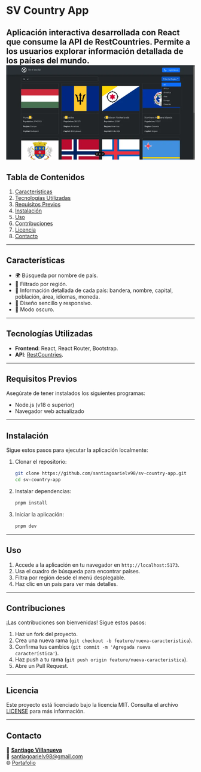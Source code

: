 # **SV Country App**

Aplicación interactiva desarrollada con React que consume la API de RestCountries. Permite a los usuarios explorar información detallada de los países del mundo.
![SV Country App](https://raw.githubusercontent.com/santiagoarielv98/sv-country-app/main/public/images/captura.webp)
---

## **Tabla de Contenidos**
1. [Características](#características)
2. [Tecnologías Utilizadas](#tecnologías-utilizadas)
3. [Requisitos Previos](#requisitos-previos)
4. [Instalación](#instalación)
5. [Uso](#uso)
6. [Contribuciones](#contribuciones)
7. [Licencia](#licencia)
8. [Contacto](#contacto)

---

## **Características**
- 🌍 Búsqueda por nombre de país.
- 📂 Filtrado por región.
- 📜 Información detallada de cada país: bandera, nombre, capital, población, área, idiomas, moneda.
- 🎨 Diseño sencillo y responsivo.
- 🌙 Modo oscuro.

---

## **Tecnologías Utilizadas**
- **Frontend**: React, React Router, Bootstrap.
- **API**: [RestCountries](https://restcountries.com/).

---

## **Requisitos Previos**
Asegúrate de tener instalados los siguientes programas:

- Node.js (v18 o superior)
- Navegador web actualizado

---

## **Instalación**
Sigue estos pasos para ejecutar la aplicación localmente:

1. Clonar el repositorio:  
   ```bash
   git clone https://github.com/santiagoarielv98/sv-country-app.git
   cd sv-country-app
   ```
2. Instalar dependencias:  
   ```bash
   pnpm install
   ```
3. Iniciar la aplicación:  
   ```bash
   pnpm dev
   ```

---

## **Uso**
1. Accede a la aplicación en tu navegador en `http://localhost:5173`.
2. Usa el cuadro de búsqueda para encontrar países.
3. Filtra por región desde el menú desplegable.
4. Haz clic en un país para ver más detalles.

---

## **Contribuciones**
¡Las contribuciones son bienvenidas! Sigue estos pasos:

1. Haz un fork del proyecto.
2. Crea una nueva rama (`git checkout -b feature/nueva-caracteristica`).
3. Confirma tus cambios (`git commit -m 'Agregada nueva característica'`).
4. Haz push a tu rama (`git push origin feature/nueva-caracteristica`).
5. Abre un Pull Request.

---

## **Licencia**
Este proyecto está licenciado bajo la licencia MIT. Consulta el archivo [LICENSE](LICENSE) para más información.

---

## **Contacto**
👤 **[Santiago Villanueva](https://linkedin.com/in/santiagoarielv/)**  
📧 [santiagoarielv98@gmail.com](mailto:santiagoarielv98@gmail.com)  
🌐 [Portafolio](https://santiagoarielv98.vercel.app/)

